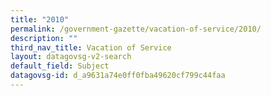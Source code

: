```yaml
---
title: "2010"
permalink: /government-gazette/vacation-of-service/2010/
description: ""
third_nav_title: Vacation of Service
layout: datagovsg-v2-search
default_field: Subject
datagovsg-id: d_a9631a74e0ff0fba49620cf799c44faa
---
```

